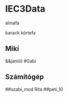 # IEC3Data

almafa

barack
körtefa

Miki
---------
&&janiiiii
#Gabi



## Számítógép

##szabi_mod
Rita
##peti_10
